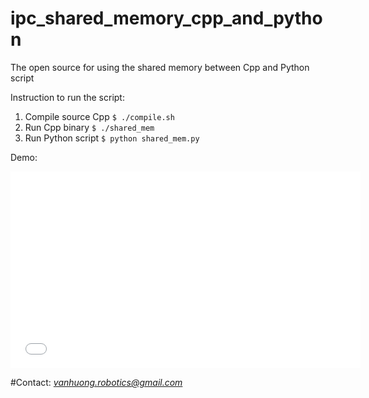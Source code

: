 # ipc_shared_memory_cpp_and_python
The open source for using the shared memory between Cpp and Python script

Instruction to run the script:
1. Compile source Cpp
  `$ ./compile.sh`
3. Run Cpp binary
  `$ ./shared_mem`
5. Run Python script
   `$ python shared_mem.py`
   
Demo:
 <iframe width="560" height="315"
src="[https://www.youtube.com/embed/MUQfKFzIOeU](https://youtu.be/JoWIE2bbRfg)" 
frameborder="0" 
allow="accelerometer; autoplay; encrypted-media; gyroscope; picture-in-picture" 
allowfullscreen></iframe>


#Contact:
<i>vanhuong.robotics@gmail.com</i>
